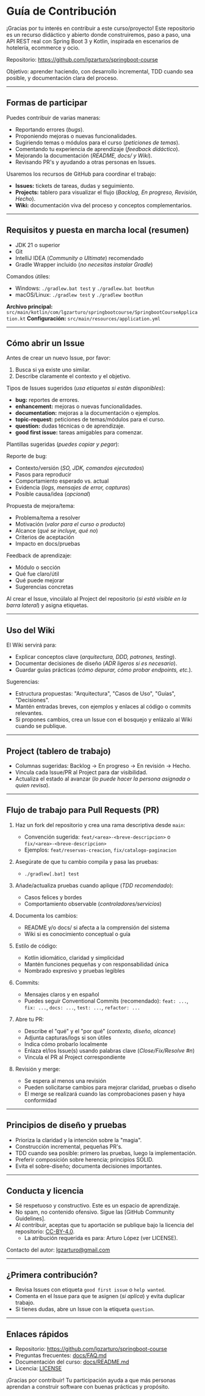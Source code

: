 # Guía de Contribución

¡Gracias por tu interés en contribuir a este curso/proyecto! Este repositorio es un recurso didáctico y abierto donde construiremos, paso a paso, una API REST real con Spring Boot 3 y Kotlin, inspirada en escenarios de hotelería, ecommerce y ocio.

Repositorio: https://github.com/lgzarturo/springboot-course

Objetivo: aprender haciendo, con desarrollo incremental, TDD cuando sea posible, y documentación clara del proceso.

---

## Formas de participar

Puedes contribuir de varias maneras:

- Reportando errores (*bugs*).
- Proponiendo mejoras o nuevas funcionalidades.
- Sugiriendo temas o módulos para el curso (*peticiones de temas*).
- Comentando tu experiencia de aprendizaje (*feedback didáctico*).
- Mejorando la documentación (*README, docs/ y Wiki*).
- Revisando PR's y ayudando a otras personas en Issues.

Usaremos los recursos de GitHub para coordinar el trabajo:

- **Issues:** tickets de tareas, dudas y seguimiento.
- **Projects:** tablero para visualizar el flujo (*Backlog, En progreso, Revisión, Hecho*).
- **Wiki:** documentación viva del proceso y conceptos complementarios.

---

## Requisitos y puesta en marcha local (resumen)

- JDK 21 o superior
- Git
- IntelliJ IDEA (*Community o Ultimate*) recomendado
- Gradle Wrapper incluido (*no necesitas instalar Gradle*)

Comandos útiles:

- Windows: `./gradlew.bat test` y `./gradlew.bat bootRun`
- macOS/Linux: `./gradlew test` y `./gradlew bootRun`

**Archivo principal:** `src/main/kotlin/com/lgzarturo/springbootcourse/SpringbootCourseApplication.kt`
**Configuración:** `src/main/resources/application.yml`

---

## Cómo abrir un Issue

Antes de crear un nuevo Issue, por favor:

1) Busca si ya existe uno similar.
2) Describe claramente el contexto y el objetivo.

Tipos de Issues sugeridos (*usa etiquetas si están disponibles*):

- **bug:** reportes de errores.
- **enhancement:** mejoras o nuevas funcionalidades.
- **documentation:** mejoras a la documentación o ejemplos.
- **topic-request:** peticiones de temas/módulos para el curso.
- **question:** dudas técnicas o de aprendizaje.
- **good first issue:** tareas amigables para comenzar.

Plantillas sugeridas (*puedes copiar y pegar*):

Reporte de bug:

- Contexto/versión (*SO, JDK, comandos ejecutados*)
- Pasos para reproducir
- Comportamiento esperado vs. actual
- Evidencia (*logs, mensajes de error, capturas*)
- Posible causa/idea (*opcional*)

Propuesta de mejora/tema:

- Problema/tema a resolver
- Motivación (*valor para el curso o producto*)
- Alcance (*qué se incluye, qué no*)
- Criterios de aceptación
- Impacto en docs/pruebas

Feedback de aprendizaje:

- Módulo o sección
- Qué fue claro/útil
- Qué puede mejorar
- Sugerencias concretas

Al crear el Issue, vincúlalo al Project del repositorio (*si está visible en la barra lateral*) y asigna etiquetas.

---

## Uso del Wiki

El Wiki servirá para:

- Explicar conceptos clave (*arquitectura, DDD, patrones, testing*).
- Documentar decisiones de diseño (*ADR ligeros si es necesario*).
- Guardar guías prácticas (*cómo depurar, cómo probar endpoints, etc.*).

Sugerencias:

- Estructura propuestas: "Arquitectura", "Casos de Uso", "Guías", "Decisiones".
- Mantén entradas breves, con ejemplos y enlaces al código o commits relevantes.
- Si propones cambios, crea un Issue con el bosquejo y enlázalo al Wiki cuando se publique.

---

## Project (tablero de trabajo)

- Columnas sugeridas: Backlog → En progreso → En revisión → Hecho.
- Vincula cada Issue/PR al Project para dar visibilidad.
- Actualiza el estado al avanzar (*lo puede hacer la persona asignada o quien revisa*).

---

## Flujo de trabajo para Pull Requests (PR)

1) Haz un fork del repositorio y crea una rama descriptiva desde `main`:
   - Convención sugerida: `feat/<area>-<breve-descripcion>` o `fix/<area>-<breve-descripcion>`
   - Ejemplos: `feat/reservas-creacion`, `fix/catalogo-paginacion`

2) Asegúrate de que tu cambio compila y pasa las pruebas:
   - `./gradlew[.bat] test`

3) Añade/actualiza pruebas cuando aplique (*TDD recomendado*):
   - Casos felices y bordes
   - Comportamiento observable (*controladores/servicios*)

4) Documenta los cambios:
   - README y/o docs/ si afecta a la comprensión del sistema
   - Wiki si es conocimiento conceptual o guía

5) Estilo de código:
   - Kotlin idiomático, claridad y simplicidad
   - Mantén funciones pequeñas y con responsabilidad única
   - Nombrado expresivo y pruebas legibles

6) Commits:
   - Mensajes claros y en español
   - Puedes seguir Conventional Commits (recomendado): `feat: ...`, `fix: ...`, `docs: ...`, `test: ...`, `refactor: ...`

7) Abre tu PR:
   - Describe el "qué" y el "por qué" (*contexto, diseño, alcance*)
   - Adjunta capturas/logs si son útiles
   - Indica cómo probarlo localmente
   - Enlaza el/los Issue(s) usando palabras clave (*Close/Fix/Resolve #n*)
   - Vincula el PR al Project correspondiente

8) Revisión y merge:
   - Se espera al menos una revisión
   - Pueden solicitarse cambios para mejorar claridad, pruebas o diseño
   - El merge se realizará cuando las comprobaciones pasen y haya conformidad

---

## Principios de diseño y pruebas

- Prioriza la claridad y la intención sobre la "magia".
- Construcción incremental, pequeñas PR's.
- TDD cuando sea posible: primero las pruebas, luego la implementación.
- Preferir composición sobre herencia; principios SOLID.
- Evita el sobre-diseño; documenta decisiones importantes.

---

## Conducta y licencia

- Sé respetuoso y constructivo. Este es un espacio de aprendizaje.
- No spam, no contenido ofensivo. Sigue las [GitHub Community Guidelines].
- Al contribuir, aceptas que tu aportación se publique bajo la licencia del repositorio: [CC-BY-4.0](LICENSE).
  - La atribución requerida es para: Arturo López (ver LICENSE).

Contacto del autor: lgzarturo@gmail.com

---

## ¿Primera contribución?

- Revisa Issues con etiqueta `good first issue` o `help wanted`.
- Comenta en el Issue para que te asignen (*si aplica*) y evita duplicar trabajo.
- Si tienes dudas, abre un Issue con la etiqueta `question`.

---

## Enlaces rápidos

- Repositorio: https://github.com/lgzarturo/springboot-course
- Preguntas frecuentes: [docs/FAQ.md](docs/FAQ.md)
- Documentación del curso: [docs/README.md](docs/README.md)
- Licencia: [LICENSE](LICENSE)

¡Gracias por contribuir! Tu participación ayuda a que más personas aprendan a construir software con buenas prácticas y propósito.
